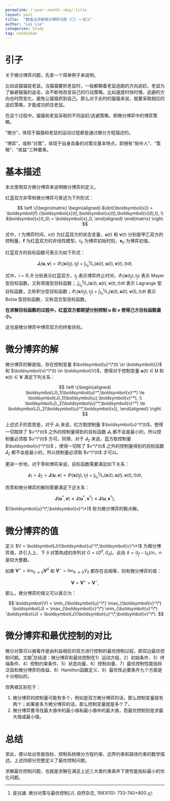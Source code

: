```yaml
---
permalink: /:year-:month-:day/:title
layout: post
title:  "数值法求解微分博弈问题（〇）——定义"
author: "Lei Lie"
categories: Study
tag: notdouban
---
```


# 引子

关于微分博弈问题，先拿一个简单例子来说明。

比如说猫猫捉老鼠。当猫猫要抓老鼠时，一般都朝着老鼠逃跑的方向追赶，老鼠为了躲避猫猫的追击，会不断地改变自己的行动策略。比如速度时快时慢，逃避的方向也时而变化，避免让猫猫抓到自己。那么对于此时的猫猫来说，就要采取相应的追赶策略，才能成功抓住老鼠。

在这个过程中，猫猫和老鼠采取的不同追赶/逃避策略，即微分博弈中的博弈策略。

“微分”，体现于猫猫和老鼠的运动过程都是通过微分方程描述的。

“博弈”，或称“对策”，体现于自身具备的对策论基本特点，即拥有“局中人”、“策略”、“收益”三种要素。

# 基本描述

本文使用双方微分博弈来说明微分博弈的定义。

红蓝双方非零和微分博弈可表述为下列形式：

$$
\left \{\begin{matrix}
\begin{aligned}
    &\dot{\boldsymbol{x}} = \boldsymbol{f} (\boldsymbol{x}(t),\boldsymbol{u}(t),\boldsymbol{v}(t),t),    \\
    &\boldsymbol{x}(t_0) = \boldsymbol{x}_0,
\end{aligned}
\end{matrix}
\right.
$$

式中，$t$ 为博弈时间，$x(t)$ 为红蓝双方的状态变量，$\boldsymbol{u}(t)$ 和 $\boldsymbol{v}(t)$ 分别是甲乙双方的控制量，$\boldsymbol{f}$ 为红蓝双方的非线性模型，$t_0$ 为博弈初始时刻，$\boldsymbol{x}_0$ 为博弈初值。

红蓝双方的目标函数可表示为如下形式：

$$
\boldsymbol{J}_i (\boldsymbol{u},\boldsymbol{v}) = \Phi_i(\boldsymbol{x}(t_f),t_f) + \int^{t_f}_{t_0} L_i(\boldsymbol{x}(t),\boldsymbol{u}(t),\boldsymbol{v}(t),t) \text{d}t,
$$

式中，$i=R,B$ 分别表示红蓝双方，$t_f$ 表示博弈终止时间，$\Phi_i(\boldsymbol{x}(t_f),t_f)$ 表示 Mayer 型目标函数，又称常值型目标函数；,$\int_{t_0}^{t_f} L_i(\boldsymbol{x}(t),\boldsymbol{u}(t),\boldsymbol{v}(t),t) \text{d}t$ 表示 Lagrange 型目标函数，又称积分型目标函数；$\Phi_i(\boldsymbol{x}(t_f),t_f) + \int_{t_0}^{t_f} L_i(\boldsymbol{x}(t),\boldsymbol{u}(t),\boldsymbol{v}(t),t) \text{d}t$ 表示 Bolza 型目标函数，又称混合型目标函数。

**在求解目标函数的过程中，红蓝双方都期望分别控制 $\boldsymbol{u}$ 和 $\boldsymbol{v}$ 使得己方目标函数最小。**

这也是微分博弈中博弈双方的终极目标。

# 微分博弈的解

微分博弈的解是指，存在控制变量 $\boldsymbol{u}^\*(t) \in \boldsymbol{U}$ 和  $\boldsymbol{v}^\*(t) \in \boldsymbol{V}$，使得对于控制变量 $\boldsymbol{u}(t) \in \boldsymbol{U}$ 和 $\boldsymbol{v}(t) \in \boldsymbol{V}$ 满足下列关系：

$$
\left \{\begin{aligned}
\boldsymbol{J}_1(\boldsymbol{u}^*,\boldsymbol{v}^*) \le \boldsymbol{J}_1(\boldsymbol{u},\boldsymbol{v}^*),  \\
\boldsymbol{J}_2(\boldsymbol{u}^*,\boldsymbol{v}^*) \le \boldsymbol{J}_2(\boldsymbol{u}^*,\boldsymbol{v}),
\end{aligned}
\right.
$$

上述式子的意思是，对于 $\boldsymbol{J}_1$ 来说，红方取控制量 $\boldsymbol{u}^\*(t)$，使得一切取除了 $u^\*(t)$ 之外的控制量得到的目标函数 $\boldsymbol{J}_1$ 都不会是最小的，所以控制量必须取 $u^\*(t)$ 方可。同理，对于 $\boldsymbol{J}_2$ 来说，蓝方取控制量 $\boldsymbol{v}^\*(t)$ ，使得一切除了 $v^\*(t)$ 之外的控制量得到的目标函数 $\boldsymbol{J}_2$ 都不会是最小的，所以控制量必须取 $v^\*(t)$ 才可以。

更进一步地，对于零和博弈来说，目标函数需要满足如下关系：

$$
\boldsymbol{J}_1 = \boldsymbol{J}_2 = \boldsymbol{J}(\boldsymbol{u},\boldsymbol{v}) = \Phi(\boldsymbol{x}(t_f),t_f) + \int^{t_f}_{t_0} L_i(\boldsymbol{x}(t),\boldsymbol{u}(t),\boldsymbol{v}(t),t) \text{d}t,
$$

而零和微分博弈的解则需要满足下述关系：

$$
\boldsymbol{J}(\boldsymbol{u}^*,\boldsymbol{v}) \le \boldsymbol{J}(\boldsymbol{u}^*,\boldsymbol{v}^*) \le \boldsymbol{J}(\boldsymbol{u},\boldsymbol{v}^*),
$$

$(\boldsymbol{u}^\*,\boldsymbol{v}^\*)$ 称为微分博弈的鞍点解。

# 微分博弈的值

定义 $V = \boldsymbol{J}(\boldsymbol{u}^\*,\boldsymbol{v}^\*)$ 为微分博弈值，并引入上、下 $\delta$ 对策构成的序列对 $G=({G^{\delta}},{G_{\delta}})$。此处 $\delta=(t_f-t_0)/n$，$n$ 是较大整数。 

如果 $\boldsymbol{V}^{+}=\lim_{\delta \to 0}\boldsymbol{V}^\delta$ 和 $\boldsymbol{V}^{-}=\lim_{\delta \to 0}V_\delta$ 都存在且相等，则有微分博弈的值：

$$
\boldsymbol{V} = \boldsymbol{V}^+ = \boldsymbol{V}^-,
$$

那么，微分博弈的值又可以表示为：

$$
\boldsymbol{V} = \min_{\boldsymbol{u}^\*} \max_{\boldsymbol{v}^\*} \boldsymbol{J} = \max_{\boldsymbol{v}^\*} \min_{\boldsymbol{v}^\*} \boldsymbol{J} = \boldsymbol{J}(\boldsymbol{u}^\*,\boldsymbol{v}^\*).
$$

# 微分博弈和最优控制的对比

微分对策可以被看作是由利益相反的双方进行控制的最优控制过程，即双边最优控制问题。文献[^1]总结道：微分博弈和最优控制在1）运动方程、2）初始条件、3）终端条件、4）控制约束条件、5）状态向量、6）控制向量、7）最优控制性能指标泛函和微分博弈的收益、8）Hamilton函数定义、9）最优性必要条件九个方面是十分相似的。

但两者区别在于：

1. 微分博弈的控制量可能有多个，例如是双方微分博弈的话，那么控制变量就有两个；如果是多方微分博弈的话，那么控制变量就是多个了。
2. 微分博弈要寻找最大值中的最小值和最小值中的最大值，而最优控制则是求最大值或最小值。

# 总结

至此，便以给出性能指标、控制系统微分方程约束、边界约束和路径约束的数学描述。上述四部分完整定义了最优控制问题。

求解最优控制问题，也就是求解在满足上述三大类约束条件下使性能指标最小的优化问题。

[^1]: 是兆雄. 微分对策与最优控制[J]. 自然杂志, 1983(10): 733-740+800.